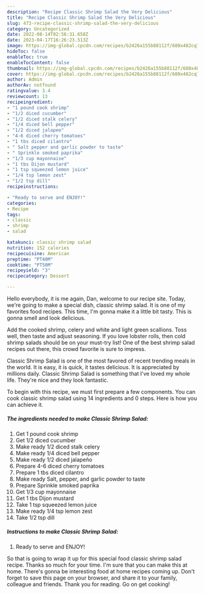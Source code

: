 ```yaml
---
description: "Recipe Classic Shrimp Salad the Very Delicious"
title: "Recipe Classic Shrimp Salad the Very Delicious"
slug: 473-recipe-classic-shrimp-salad-the-very-delicious
category: Uncategorized
date: 2022-08-14T02:56:31.658Z
date: 2023-04-17T16:26:23.513Z
image: https://img-global.cpcdn.com/recipes/b2426a155b88112f/680x482cq70/classic-shrimp-salad-recipe-main-photo.jpg
hideToc: false
enableToc: true
enableTocContent: false
thumbnail: https://img-global.cpcdn.com/recipes/b2426a155b88112f/680x482cq70/classic-shrimp-salad-recipe-main-photo.jpg
cover: https://img-global.cpcdn.com/recipes/b2426a155b88112f/680x482cq70/classic-shrimp-salad-recipe-main-photo.jpg
author: Admin
authorAv: notfound
ratingvalue: 3.4
reviewcount: 13
recipeingredient:
- "1 pound cook shrimp"
- "1/2 diced cucumber"
- "1/2 diced stalk celery"
- "1/4 diced bell pepper"
- "1/2 diced jalapeo"
- "4-6 diced cherry tomatoes"
- "1 tbs diced cilantro"
- " Salt pepper and garlic powder to taste"
- " Sprinkle smoked paprika"
- "1/3 cup mayonnaise"
- "1 tbs Dijon mustard"
- "1 tsp squeezed lemon juice"
- "1/4 tsp lemon zest"
- "1/2 tsp dill"
recipeinstructions:

- "Ready to serve and ENJOY!"
categories:
- Recipe
tags:
- classic
- shrimp
- salad

katakunci: classic shrimp salad 
nutrition: 152 calories
recipecuisine: American
preptime: "PT40M"
cooktime: "PT50M"
recipeyield: "3"
recipecategory: Dessert

---
```



Hello everybody, it is me again, Dan, welcome to our recipe site. Today, we're going to make a special dish, classic shrimp salad. It is one of my favorites food recipes. This time, I'm gonna make it a little bit tasty. This is gonna smell and look delicious.

Add the cooked shrimp, celery and white and light green scallions. Toss well, then taste and adjust seasoning. If you love lobster rolls, then cold shrimp salads should be on your must-try list! One of the best shrimp salad recipes out there, this crowd favorite is sure to impress.

Classic Shrimp Salad is one of the most favored of recent trending meals in the world. It is easy, it is quick, it tastes delicious. It is appreciated by millions daily. Classic Shrimp Salad is something that I've loved my whole life. They're nice and they look fantastic.


To begin with this recipe, we must first prepare a few components. You can cook classic shrimp salad using 14 ingredients and 0 steps. Here is how you can achieve it.

<!--inarticleads1-->

##### The ingredients needed to make Classic Shrimp Salad:

1. Get 1 pound cook shrimp
1. Get 1/2 diced cucumber
1. Make ready 1/2 diced stalk celery
1. Make ready 1/4 diced bell pepper
1. Make ready 1/2 diced jalapeño
1. Prepare 4-6 diced cherry tomatoes
1. Prepare 1 tbs diced cilantro
1. Make ready  Salt, pepper, and garlic powder to taste
1. Prepare  Sprinkle smoked paprika
1. Get 1/3 cup mayonnaise
1. Get 1 tbs Dijon mustard
1. Take 1 tsp squeezed lemon juice
1. Make ready 1/4 tsp lemon zest
1. Take 1/2 tsp dill




<!--inarticleads2-->

##### Instructions to make Classic Shrimp Salad:


1. Ready to serve and ENJOY!



So that is going to wrap it up for this special food classic shrimp salad recipe. Thanks so much for your time. I'm sure that you can make this at home. There's gonna be interesting food at home recipes coming up. Don't forget to save this page on your browser, and share it to your family, colleague and friends. Thank you for reading. Go on get cooking!
